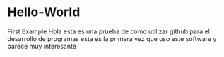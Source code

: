 # Hello-World
First Example
Hola esta es una prueba de como utilizar github para el desarrollo de programas
esta es la primera vez que uso este software y parece muy interesante
